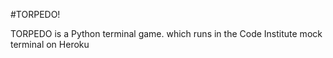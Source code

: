 #TORPEDO!

TORPEDO is a Python terminal game. which runs in the Code Institute mock terminal on Heroku

<!-- ##game descript 
and live link
###External user’s goal:
The application user wants to play a logic game

###Site owner's goal:
The Battleships game is played on grids on which each player's fleet of battleships are marked. The locations of the fleets are concealed from the other player. Players call shots at the other player's ships, and the objective of the game is to destroy the opposing player's fleet.
The application provides a working battleships game for a single user to play against the computer .e.g.

###Potential features to include:
The ability for the user to set the grid size
Warn the user if their guess is off-grid

image of terminal display
##How to play section
##Features section 
  ### existing features ( random board generation, user input, maintain scores, input validation and error check, data maintainance
  ### future features
##Data Model : board class - one for each competitor, stores board size, ship no, ship position, guesses agains the board, players name
              methods in class to help play : print method to print out current board, an add_ship method to add  ships and an add_guess method to add guess and                     return result
## Constraints
The deployment terminal is set to 80 columns by 24 rows. That means that each line of text needs to be 80 characters or less otherwise it will be wrapped onto a second line.

##Testing
###Manual by
  - passing PEP8 linter
  - testing on local terminal and CI Heroku terminal
  - invalid imput statements???
 ##Bugs
 -solved
 -remaining
 ###Validator testing results (PEP8)
 The website pep8online.com is currently down. We generally recommend that students use this website to validate their Python code before submission.
As a workaround, you can add a PEP8 validator to your Gitpod Workspace directly by following these steps:
Run the command pip3 install pycodestyle  Note that this extension may already be installed, in which case this command will do nothing.
In your workspace, press Ctrl+Shift+P (or Cmd+Shift+P on Mac).
Type the word linter into the search bar that appears, and click on Python: Select Linter from the filtered results (image 1).
Select pycodestyle from the list (image 2).
PEP8 errors will now be underlined in red, as well as being listed in the PROBLEMS tab beside your terminal.
 
##Deployment:
This project was deployed using Code Institute's mock terminal for Heroku
  -STeps for deployment:
      -Fork or clone this repository
      -Create a new Heroku app
      - Set the Buildbacks to heruko/python and heroku/nodejs in that order
      - Link the Heroku app to the repository
      Click on Deploy
      
##Credits
- Code Insititure for the deployment terminal
- Hasbro for the experience of playing Battleship, the tactile game this is based on.
- https://coderspacket.com/battleship-game-in-python for further instructions to help construct the game"
-

- 
## Reminders

* Your code must be placed in the `run.py` file
* Your dependencies must be placed in the `requirements.txt` file
* Do not edit any of the other files or your code may not deploy properly

## Creating the Heroku app

When you create the app, you will need to add two buildpacks from the _Settings_ tab. The ordering is as follows:

1. `heroku/python`
2. `heroku/nodejs`

You must then create a _Config Var_ called `PORT`. Set this to `8000`

If you have credentials, such as in the Love Sandwiches project, you must create another _Config Var_ called `CREDS` and paste the JSON into the value field.

Connect your GitHub repository and deploy as normal.
